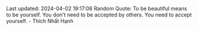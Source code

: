 Last updated: 2024-04-02 19:17:08
Random Quote: To be beautiful means to be yourself. You don't need to be accepted by others. You need to accept yourself. - Thích Nhất Hạnh